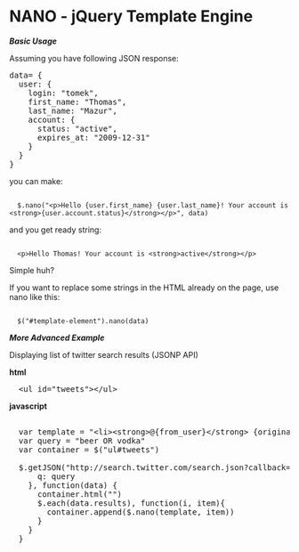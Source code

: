 NANO - jQuery Template Engine
=============================

***Basic Usage***

Assuming you have following JSON response:

<pre>
data= {
  user: {
    login: "tomek",
    first_name: "Thomas",
    last_name: "Mazur",
    account: {
      status: "active",
      expires_at: "2009-12-31"
    }
  }
}  
</pre>

you can make:

<code>
  $.nano("&lt;p&gt;Hello {user.first_name} {user.last_name}! Your account is &lt;strong&gt;{user.account.status}&lt;/strong&gt;&lt;/p&gt;", data)
</code>

and you get ready string:

<code>
  &lt;p&gt;Hello Thomas! Your account is &lt;strong&gt;active&lt;/strong&gt;&lt;/p&gt;
</code>

Simple huh?

If you want to replace some strings in the HTML already on the page, use nano like this:

<code>
  $("#template-element").nano(data)
</code>

***More Advanced Example***


Displaying list of twitter search results (JSONP API)

**html**

<pre>
  &lt;ul id=&quot;tweets&quot;&gt;&lt;/ul&gt;
</pre>

**javascript**

<pre>  
  var template = "&lt;li&gt;&lt;strong&gt;@{from_user}&lt;/strong&gt; {original_text}&lt;/li&gt;"
  var query = "beer OR vodka"
  var container = $("ul#tweets")

  $.getJSON("http://search.twitter.com/search.json?callback=?", {
      q: query
    }, function(data) {
      container.html("")
      $.each(data.results), function(i, item){
        container.append($.nano(template, item))
      }
    }
  }
</pre>
